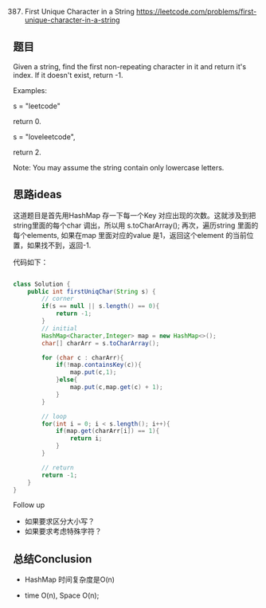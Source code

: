 387. First Unique Character in a String
https://leetcode.com/problems/first-unique-character-in-a-string

## 题目

Given a string, find the first non-repeating character in it and return it's index. If it doesn't exist, return -1.

Examples:

s = "leetcode"

return 0.

s = "loveleetcode",

return 2.

Note: You may assume the string contain only lowercase letters.

## 思路ideas

这道题目是首先用HashMap 存一下每一个Key 对应出现的次数。这就涉及到把 string里面的每个char 调出，所以用 s.toCharArray();
再次，遍历string 里面的每个elements, 如果在map 里面对应的value 是1，返回这个element 的当前位置，如果找不到，返回-1.

代码如下：

```java

class Solution {
    public int firstUniqChar(String s) {
        // corner
        if(s == null || s.length() == 0){
            return -1;
        }
        // initial
        HashMap<Character,Integer> map = new HashMap<>();
        char[] charArr = s.toCharArray();

        for (char c : charArr){
            if(!map.containsKey(c)){
                map.put(c,1);
            }else{
                map.put(c,map.get(c) + 1);
            }
        }

        // loop
        for(int i = 0; i < s.length(); i++){
            if(map.get(charArr[i]) == 1){
                return i;
            }
        }

        // return
        return -1;
    }
}

```

Follow up

- 如果要求区分大小写？
- 如果要求考虑特殊字符？


## 总结Conclusion

- HashMap 时间复杂度是O(n)

- time O(n), Space O(n);
